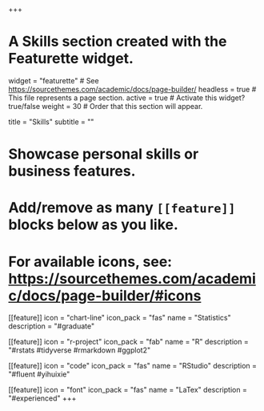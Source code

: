 +++
# A Skills section created with the Featurette widget.
widget = "featurette"  # See https://sourcethemes.com/academic/docs/page-builder/
headless = true  # This file represents a page section.
active = true  # Activate this widget? true/false
weight = 30  # Order that this section will appear.

title = "Skills"
subtitle = ""

# Showcase personal skills or business features.
# 
# Add/remove as many `[[feature]]` blocks below as you like.
# 
# For available icons, see: https://sourcethemes.com/academic/docs/page-builder/#icons

[[feature]]
  icon = "chart-line"
  icon_pack = "fas"
  name = "Statistics"
  description = "#graduate"  

[[feature]]
  icon = "r-project"
  icon_pack = "fab"
  name = "R"
  description = "#rstats #tidyverse #rmarkdown #ggplot2"

[[feature]]
  icon = "code"
  icon_pack = "fas"
  name = "RStudio"
  description = "#fluent #yihuixie"

[[feature]]
  icon = "font"
  icon_pack = "fas"
  name = "LaTex"
  description = "#experienced" 
+++